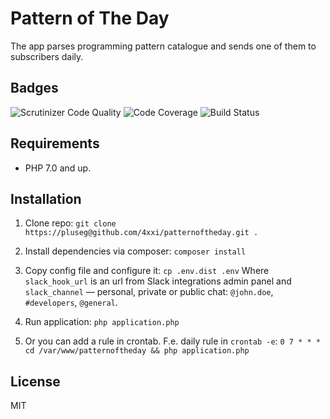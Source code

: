 # Pattern of The Day #

The app parses programming pattern catalogue and sends one of them to subscribers daily.

## Badges
![Scrutinizer Code Quality](https://scrutinizer-ci.com/g/4xxi/patternoftheday/badges/quality-score.png?b=master)
![Code Coverage](https://scrutinizer-ci.com/g/4xxi/patternoftheday/badges/coverage.png?b=master)
![Build Status](https://scrutinizer-ci.com/g/4xxi/patternoftheday/badges/build.png?b=master)

## Requirements
* PHP 7.0 and up.

## Installation ##

1. Clone repo:
```git clone https://pluseg@github.com/4xxi/patternoftheday.git .```

2. Install dependencies via composer:
```composer install```

3. Copy config file and configure it:
```cp .env.dist .env```
  Where `slack_hook_url` is an url from Slack integrations admin panel and `slack_channel` — personal, private or public chat: `@john.doe`, `#developers`, `@general`.

4. Run application:
```php application.php```

5. Or you can add a rule in crontab. F.e. daily rule in `crontab -e`:
```0 7 * * * cd /var/www/patternoftheday && php application.php```

## License ##
MIT
